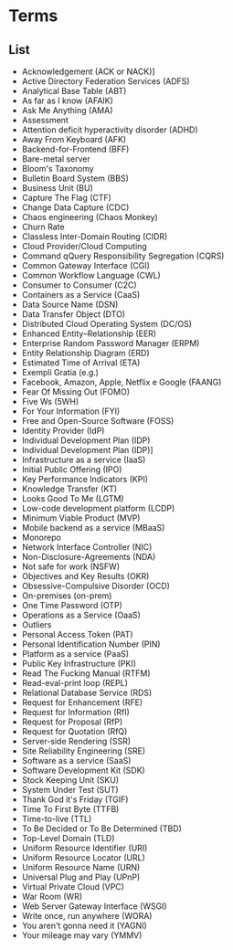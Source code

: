 # Terms

## List

- Acknowledgement (ACK or NACK)]
- Active Directory Federation Services (ADFS)
- Analytical Base Table (ABT)
- As far as I know (AFAIK)
- Ask Me Anything (AMA)
- Assessment
- Attention deficit hyperactivity disorder (ADHD)
- Away From Keyboard (AFK)
- Backend-for-Frontend (BFF)
- Bare-metal server
- Bloom's Taxonomy
- Bulletin Board System (BBS)
- Business Unit (BU)
- Capture The Flag (CTF)
- Change Data Capture (CDC)
- Chaos engineering (Chaos Monkey)
- Churn Rate
- Classless Inter-Domain Routing (CIDR)
- Cloud Provider/Cloud Computing
- Command qQuery Responsibility Segregation (CQRS)
- Common Gateway Interface (CGI)
- Common Workflow Language (CWL)
- Consumer to Consumer (C2C)
- Containers as a Service (CaaS)
- Data Source Name (DSN)
- Data Transfer Object (DTO)
- Distributed Cloud Operating System (DC/OS)
- Enhanced Entity–Relationship (EER)
- Enterprise Random Password Manager (ERPM)
- Entity Relationship Diagram (ERD)
- Estimated Time of Arrival (ETA)
- Exempli Gratia (e.g.)
- Facebook, Amazon, Apple, Netflix e Google (FAANG)
- Fear Of Missing Out (FOMO)
- Five Ws (5WH)
- For Your Information (FYI)
- Free and Open-Source Software (FOSS)
- Identity Provider (IdP)
- Individual Development Plan (IDP)
- Individual Development Plan (IDP)]
- Infrastructure as a service (IaaS)
- Initial Public Offering (IPO)
- Key Performance Indicators (KPI)
- Knowledge Transfer (KT)
- Looks Good To Me (LGTM)
- Low-code development platform (LCDP)
- Minimum Viable Product (MVP)
- Mobile backend as a service (MBaaS)
- Monorepo
- Network Interface Controller (NIC)
- Non-Disclosure-Agreements (NDA)
- Not safe for work (NSFW)
- Objectives and Key Results (OKR)
- Obsessive-Compulsive Disorder (OCD)
- On-premises (on-prem)
- One Time Password (OTP)
- Operations as a Service (OaaS)
- Outliers
- Personal Access Token (PAT)
- Personal Identification Number (PIN)
- Platform as a service (PaaS)
- Public Key Infrastructure (PKI)
- Read The Fucking Manual (RTFM)
- Read-eval-print loop (REPL)
- Relational Database Service (RDS)
- Request for Enhancement (RFE)
- Request for Information (RfI)
- Request for Proposal (RfP)
- Request for Quotation (RfQ)
- Server-side Rendering (SSR)
- Site Reliability Engineering (SRE)
- Software as a service (SaaS)
- Software Development Kit (SDK)
- Stock Keeping Unit (SKU)
- System Under Test (SUT)
- Thank God it's Friday (TGIF)
- Time To First Byte (TTFB)
- Time-to-live (TTL)
- To Be Decided or To Be Determined (TBD)
- Top-Level Domain (TLD)
- Uniform Resource Identifier (URI)
- Uniform Resource Locator (URL)
- Uniform Resource Name (URN)
- Universal Plug and Play (UPnP)
- Virtual Private Cloud (VPC)
- War Room (WR)
- Web Server Gateway Interface (WSGI)
- Write once, run anywhere (WORA)
- You aren't gonna need it (YAGNI)
- Your mileage may vary (YMMV)
